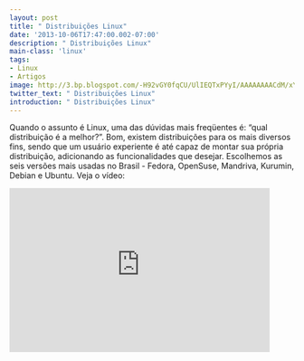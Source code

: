 ```yaml
---
layout: post
title: " Distribuições Linux"
date: '2013-10-06T17:47:00.002-07:00'
description: " Distribuições Linux"
main-class: 'linux'
tags:
- Linux
- Artigos
image: http://3.bp.blogspot.com/-H92vGY0fqCU/UlIEQTxPYyI/AAAAAAAACdM/xYrd5FTd82s/s72-c/linux.png
twitter_text: " Distribuições Linux"
introduction: " Distribuições Linux"
---
```

Quando o assunto é Linux, uma das dúvidas mais freqüentes é: “qual distribuição é a melhor?”. Bom, existem distribuições para os mais diversos fins, sendo que um usuário experiente é até capaz de montar sua própria distribuição, adicionando as funcionalidades que desejar. Escolhemos as seis versões mais usadas no Brasil - Fedora, OpenSuse, Mandriva, Kurumin, Debian e Ubuntu. Veja o vídeo:
<iframe frameborder="no" height="290" scrolling="no" src="http://olhardigital.uol.com.br/embed/distribuicoes-linux/5468" width="460"><iframe>
Fonte: Olhar Digital
